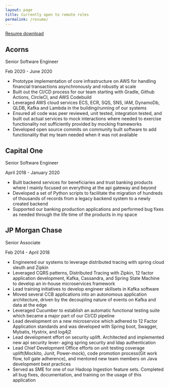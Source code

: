 ```yaml
---
layout: page
title: Currently open to remote roles
permalink: /resume/
---
```

[Resume download](https://docs.google.com/viewerng/viewer?url=https://github.com/Matt-st/Matt-st.github.io/tree/master/resume/Matthew-Thorne-Resume.pdf&embedded=true)

## Acorns
Senior Software Engineer

Feb 2020 - June 2020

* Prototype implementation of core infrastructure on AWS for handling financial transactions asynchronously and robustly at scale
* Built out the CI/CD process for our team starting with Gradle, Github Actions, CircleCI, and AWS Codebuild
* Leveraged AWS cloud services ECS, ECR, SQS, SNS, IAM, DynamoDb, QLDB, Kafka and Lambda in the building/running of our systems
* Ensured all code was peer reviewed, unit tested, integration tested, and built out actual services to mock interactions where needed to exercise functionality not sufficiently provided by mocking frameworks
* Developed open source commits on community built software to add functionality that my team needed
when it was not available

## Capital One
Senior Software Engineer

April 2018 - January 2020

* Built backend services for beneficiaries and trust banking products where I mainly focused on everything at the api gateway and beyond
* Developed a set of Python scripts to facilitate the migration of hundreds of thousands of records from a legacy backend system to a newly created backend
* Supported our banking production applications and performed bug fixes as needed through the life time of the products in my space

## JP Morgan Chase
Senior Associate 

Feb 2014 - April 2018
* Engineered our systems to leverage distributed tracing with spring cloud sleuth and Zipkin
* Leveraged CQRS patterns, Distributed Tracing with Zipkin, 12 factor application development, Kafka,
Cassandra, and Spring State Machine to develop an in-house microservices framework
* Lead training initiatives to develop engineer skillsets in Kafka software
* Moved several CCB applications into an autonomous application architecture, driven by the decoupling
nature of events on Kafka and data at the edge
* Leveraged Cucumber to establish an automatic functional testing suite which became a major part of
our CI/CD pipeline
* Lead development on a new microservice which adhered to 12 Factor Application standards and was
developed with Spring boot, Swagger, Mybatis, Hystrix, and log4j2
* Lead development effort on security uplift. Architected and implemented new api security lever- aging
spring security and ldap authentication
* Lead Chief Development Office efforts on unit testing coverage uplift(Mockito, Junit, Power-mock),
code promotion process(Git work flow, toll gate adherence), and mentored new team members on Java
development best practices
* Served as SME for one of our Hadoop Ingestion feature sets. Completed all bug fixes, documentation,
and training on the usage of this application


